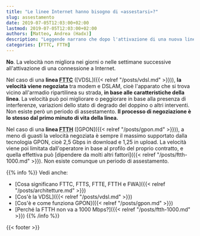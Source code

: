 ```yaml
---
title: "Le linee Internet hanno bisogno di «assestarsi»?"
slug: assestamento
date: 2019-07-05T12:03:00+02:00
lastmod: 2019-07-05T12:03:00+02:00
authors: [Matteo, Andrea (Hadx)]
description: "Leggende narrano che dopo l'attivazione di una nuova linea ci sia da attendere che si «assesti». Non è vero, e vi spieghiamo perché."
categories: [FTTC, FTTH]
---
```


**No**. La velocità non migliora nei giorni o nelle settimane successive all'attivazione di una connessione a Internet.

Nel caso di una **linea <abbr title="Fiber To The Cabinet">FTTC</abbr>** ([VDSL]({{< relref "/posts/vdsl.md" >}})), **la velocità viene negoziata** tra modem e DSLAM, cioè l'apparato che si trova vicino all'armadio ripartilinea su strada, **in base alle caratteristiche della linea**. La velocità può poi migliorare o peggiorare in base alla presenza di interferenze, variazioni dello stato di degrado del doppino o altri interventi. Non esiste però un periodo di assestamento. **Il processo di negoziazione è lo stesso dal primo minuto di vita della linea.**

Nel caso di una **linea <abbr title="Fiber To The Home">FTTH</abbr>** ([GPON]({{< relref "/posts/gpon.md" >}})), a meno di guasti la velocità negoziata è sempre il massimo supportato dalla tecnologia GPON, cioè 2,5 Gbps in download e 1,25 in upload. La velocità viene poi limitata dall'operatore in base al profilo del proprio contratto, e quella effettiva può [dipendere da molti altri fattori]({{< relref "/posts/ftth-1000.md" >}}). Non esiste comunque un periodo di assestamento.

{{% info %}}
Vedi anche:

- [Cosa significano FTTC, FTTS, FTTE, FTTH e FWA]({{< relref "/posts/architetture.md" >}})
- [Cos'è la VDSL]({{< relref "/posts/vdsl.md" >}})
- [Cos'è e come funziona GPON]({{< relref "/posts/gpon.md" >}})
- [Perché la FTTH non va a 1000 Mbps?]({{< relref "/posts/ftth-1000.md" >}})
{{% /info %}}

{{< footer >}}
